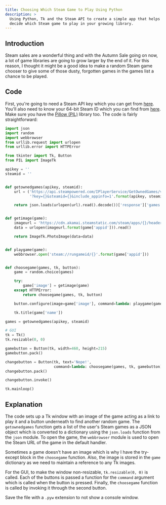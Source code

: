```yaml
---
title: Choosing Which Steam Game to Play Using Python
description: >
  Using Python, Tk and the Steam API to create a simple app that helps you
  decide which Steam game to play in your growing library.
---
```


Introduction
------------

Steam sales are a wonderful thing and with the Autumn Sale going on now, a lot
of game libraries are going to grow larger by the end of it. For this reason, I
thought it might be a good idea to make a random Steam game chooser to give
some of those dusty, forgotten games in the games list a chance to be played.

Code
----

First, you're going to need a Steam API key which you can get from
[here](http://steamcommunity.com/dev/). You'll also need to know your 64-bit
Steam ID which you can find from [here](http://steamidconverter.com/). Make
sure you have the [Pillow (PIL)](https://pypi.python.org/pypi/Pillow) library
too. The code is fairly straightforward:

```python
import json
import random
import webbrowser
from urllib.request import urlopen
from urllib.error import HTTPError

from tkinter import Tk, Button
from PIL import ImageTk

apikey = ''
steamid = ''


def getownedgames(apikey, steamid):
    url = ('https://api.steampowered.com/IPlayerService/GetOwnedGames/v1/'
           '?key={}&steamid={}&include_appinfo=1'.format(apikey, steamid))

    return json.loads(urlopen(url).read().decode())['response']['games']


def getimage(game):
    imageurl = 'https://cdn.akamai.steamstatic.com/steam/apps/{}/header.jpg'
    data = urlopen(imageurl.format(game['appid'])).read()

    return ImageTk.PhotoImage(data=data)


def playgame(game):
    webbrowser.open('steam://rungameid/{}'.format(game['appid']))


def choosegame(games, tk, button):
    game = random.choice(games)

    try:
        game['image'] = getimage(game)
    except HTTPError:
        return choosegame(games, tk, button)

    button.configure(image=game['image'], command=lambda: playgame(game))

    tk.title(game['name'])

games = getownedgames(apikey, steamid)

# GUI
tk = Tk()
tk.resizable(0, 0)

gamebutton = Button(tk, width=460, height=215)
gamebutton.pack()

changebutton = Button(tk, text='Nope!',
                      command=lambda: choosegame(games, tk, gamebutton))
changebutton.pack()

changebutton.invoke()

tk.mainloop()
```

Explanation
-----------

The code sets up a Tk window with an image of the game acting as a link to play
it and a button underneath to find another random game. The `getownedgames`
function gets a list of the user's Steam games as a JSON object which is
converted to a dictionary using the `json.loads` function from the `json`
module. To open the game, the `webbrowser` module is used to open the Steam URL
of the game in the default handler.

Sometimes a game doesn't have an image which is why I have the try-except block
in the `choosegame` function. Also, the image is stored in the `game`
dictionary as we need to maintain a reference to any Tk images.

For the GUI, to make the window non-resizable, `tk.resizable(0, 0)` is called.
Each of the buttons is passed a function for the `command` argument which is
called when the button is pressed. Finally, the `choosegame` function is called
by invoking it through the second button.

Save the file with a `.pyw` extension to not show a console window.
